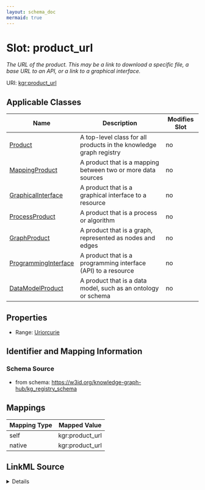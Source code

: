 ```yaml
---
layout: schema_doc
mermaid: true
---
```




# Slot: product_url


_The URL of the product. This may be a link to download a specific file, a base URL to an API, or a link to a graphical interface._





URI: [kgr:product_url](https://w3id.org/bridge2ai/data-sheets-schema/product_url)



<!-- no inheritance hierarchy -->





## Applicable Classes

| Name | Description | Modifies Slot |
| --- | --- | --- |
| [Product](Product.html) | A top-level class for all products in the knowledge graph registry |  no  |
| [MappingProduct](MappingProduct.html) | A product that is a mapping between two or more data sources |  no  |
| [GraphicalInterface](GraphicalInterface.html) | A product that is a graphical interface to a resource |  no  |
| [ProcessProduct](ProcessProduct.html) | A product that is a process or algorithm |  no  |
| [GraphProduct](GraphProduct.html) | A product that is a graph, represented as nodes and edges |  no  |
| [ProgrammingInterface](ProgrammingInterface.html) | A product that is a programming interface (API) to a resource |  no  |
| [DataModelProduct](DataModelProduct.html) | A product that is a data model, such as an ontology or schema |  no  |







## Properties

* Range: [Uriorcurie](Uriorcurie.html)





## Identifier and Mapping Information







### Schema Source


* from schema: https://w3id.org/knowledge-graph-hub/kg_registry_schema




## Mappings

| Mapping Type | Mapped Value |
| ---  | ---  |
| self | kgr:product_url |
| native | kgr:product_url |




## LinkML Source

<details>
```yaml
name: product_url
description: The URL of the product. This may be a link to download a specific file,
  a base URL to an API, or a link to a graphical interface.
from_schema: https://w3id.org/knowledge-graph-hub/kg_registry_schema
rank: 1000
alias: product_url
owner: Product
domain_of:
- Product
range: uriorcurie

```
</details>

